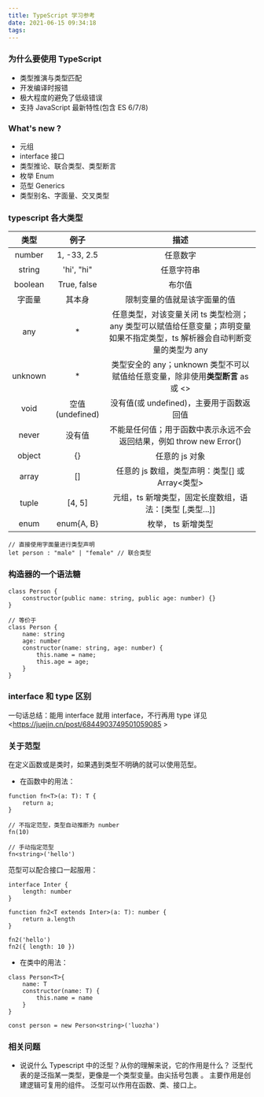 ```yaml
---
title: TypeScript 学习参考
date: 2021-06-15 09:34:18
tags:
---
```


### 为什么要使用 TypeScript
- 类型推演与类型匹配
- 开发编译时报错
- 极大程度的避免了低级错误
- 支持 JavaScript 最新特性(包含 ES 6/7/8)

### What's new ?
- 元组
- interface 接口
- 类型推论、联合类型、类型断言
- 枚举 Enum
- 范型 Generics
- 类型别名、字面量、交叉类型


### typescript 各大类型
|  类型   |      例子       |                             描述                             |
| :-----: | :-------------: | :----------------------------------------------------------: |
| number  |   1, -33, 2.5   |                           任意数字                           |
| string  |   'hi', "hi"    |                          任意字符串                          |
| boolean |   True, false   |                            布尔值                            |
| 字面量  |     其本身      |                 限制变量的值就是该字面量的值                 |
|   any   |        *        | 任意类型，对该变量关闭 ts 类型检测；any 类型可以赋值给任意变量；声明变量如果不指定类型，ts 解析器会自动判断变量的类型为 any |
| unknown |        *        | 类型安全的 any；unknown 类型不可以赋值给任意变量，除非使用**类型断言** as 或 <> |
|  void   | 空值(undefined) |           没有值(或 undefined)，主要用于函数返回值           |
|  never  |     没有值      | 不能是任何值；用于函数中表示永远不会返回结果，例如 throw new Error() |
| object  |       {}        |                        任意的 js 对象                        |
|  array  |       []        |       任意的 js 数组，类型声明：类型[] 或 Array<类型>        |
|  tuple  |     [4, 5]      |   元组，ts 新增类型，固定长度数组，语法：[类型 [,类型...]]   |
|  enum   |   enum{A, B}    |                      枚举， ts 新增类型                      |




```
// 直接使用字面量进行类型声明
let person : "male" | "female" // 联合类型
```

### 构造器的一个语法糖
```
class Person {
    constructor(public name: string, public age: number) {}
}

// 等价于
class Person {
    name: string
    age: number
    constructor(name: string, age: number) {
        this.name = name;
        this.age = age;
    }
}

```


### interface 和 type 区别

一句话总结：能用 interface 就用 interface，不行再用 type
详见 <https://juejin.cn/post/6844903749501059085 >


### 关于范型
在定义函数或是类时，如果遇到类型不明确的就可以使用范型。

- 在函数中的用法：
```
function fn<T>(a: T): T {
    return a;
}

// 不指定范型，类型自动推断为 number
fn(10) 

// 手动指定范型
fn<string>('hello') 
```

范型可以配合接口一起服用：
```
interface Inter {
    length: number
}

function fn2<T extends Inter>(a: T): number {
    return a.length
}

fn2('hello')
fn2({ length: 10 })
```

- 在类中的用法：
```
class Person<T>{
    name: T
    constructor(name: T) {
        this.name = name
    }
}

const person = new Person<string>('luozha')
```


### 相关问题
- 说说什么 Typescript 中的泛型？从你的理解来说，它的作用是什么？
泛型代表的是泛指某一类型，更像是一个类型变量。由尖括号包裹 <T>。
主要作用是创建逻辑可复用的组件。
泛型可以作用在函数、类、接口上。

